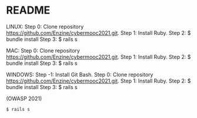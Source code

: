 # README

LINUX:
Step 0: Clone repository https://github.com/Enzine/cybermooc2021.git.
Step 1: Install Ruby.
Step 2: $ bundle install
Step 3: $ rails s

MAC:
Step 0: Clone repository https://github.com/Enzine/cybermooc2021.git.
Step 1: Install Ruby.
Step 2: $ bundle install
Step 3: $ rails s

WINDOWS:
Step -1: Install Git Bash.
Step 0: Clone repository https://github.com/Enzine/cybermooc2021.git.
Step 1: Install Ruby.
Step 2: $ bundle install
Step 3: $ rails s

(OWASP 2021)

`$ rails s`